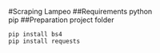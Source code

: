 #Scraping Lampeo
##Requirements
python\
pip
##Preparation project folder
```
pip install bs4
pip install requests
```